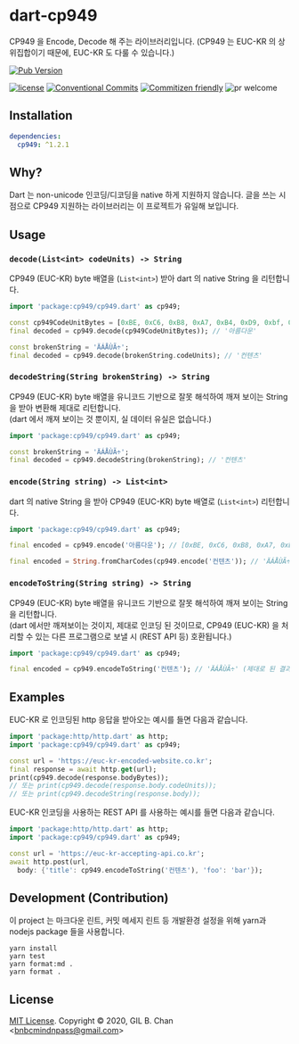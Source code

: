 # dart-cp949

CP949 을 Encode, Decode 해 주는 라이브러리입니다.
(CP949 는 EUC-KR 의 상위집합이기 때문에, EUC-KR 도 다룰 수 있습니다.)

[![Pub Version](https://img.shields.io/pub/v/cp949?color=blueviolet&style=flat-square&labelColor=black)](https://pub.dev/packages/cp949)

[![license](https://img.shields.io/badge/license-MIT-ff4081.svg?style=flat-square&labelColor=black)](./LICENSE)
[![Conventional Commits](https://img.shields.io/badge/Conventional%20Commits-1.0.0-ffab00.svg?style=flat-square&labelColor=black)](https://conventionalcommits.org)
[![Commitizen friendly](https://img.shields.io/badge/Commitizen-cz_conventional_changelog-dd2c00.svg?style=flat-square&labelColor=black)](http://commitizen.github.io/cz-cli/)
![pr welcome](https://img.shields.io/badge/PRs-welcome-09FF33.svg?style=flat-square&labelColor=black)

## Installation

```yaml
dependencies:
  cp949: ^1.2.1
```

## Why?

Dart 는 non-unicode 인코딩/디코딩을 native 하게 지원하지 않습니다.
글을 쓰는 시점으로 CP949 지원하는 라이브러리는 이 프로젝트가 유일해 보입니다.

## Usage

### `decode(List<int> codeUnits) -> String`

CP949 (EUC-KR) byte 배열을 (`List<int>`) 받아 dart 의 native String 을 리턴합니다.

```dart
import 'package:cp949/cp949.dart' as cp949;

const cp949CodeUnitBytes = [0xBE, 0xC6, 0xB8, 0xA7, 0xB4, 0xD9, 0xbf, 0xee];
final decoded = cp949.decode(cp949CodeUnitBytes)); // '아름다운'

const brokenString = 'ÄÁÅÙÃ÷';
final decoded = cp949.decode(brokenString.codeUnits); // '컨텐츠'
```

### `decodeString(String brokenString) -> String`

CP949 (EUC-KR) byte 배열을 유니코드 기반으로 잘못 해석하여 깨져 보이는 String 을 받아 변환해 제대로 리턴합니다.  
(dart 에서 깨져 보이는 것 뿐이지, 실 데이터 유실은 없습니다.)

```dart
import 'package:cp949/cp949.dart' as cp949;

const brokenString = 'ÄÁÅÙÃ÷';
final decoded = cp949.decodeString(brokenString); // '컨텐츠'
```

### `encode(String string) -> List<int>`

dart 의 native String 을 받아 CP949 (EUC-KR) byte 배열로 (`List<int>`) 리턴합니다.

```dart
import 'package:cp949/cp949.dart' as cp949;

final encoded = cp949.encode('아름다운'); // [0xBE, 0xC6, 0xB8, 0xA7, 0xB4, 0xD9, 0xBF, 0xEE]

final encoded = String.fromCharCodes(cp949.encode('컨텐츠')); // 'ÄÁÅÙÃ÷' (제대로 된 결과입니다!)
```

### `encodeToString(String string) -> String`

CP949 (EUC-KR) byte 배열을 유니코드 기반으로 잘못 해석하여 깨져 보이는 String 을 리턴합니다.  
(dart 에서만 깨져보이는 것이지, 제대로 인코딩 된 것이므로, CP949 (EUC-KR) 을 처리할 수 있는 다른 프로그램으로 보낼 시 (REST API 등) 호환됩니다.)

```dart
import 'package:cp949/cp949.dart' as cp949;

final encoded = cp949.encodeToString('컨텐츠'); // 'ÄÁÅÙÃ÷' (제대로 된 결과입니다!)
```

## Examples

EUC-KR 로 인코딩된 http 응답을 받아오는 예시를 들면 다음과 같습니다.

```dart
import 'package:http/http.dart' as http;
import 'package:cp949/cp949.dart' as cp949;

const url = 'https://euc-kr-encoded-website.co.kr';
final response = await http.get(url);
print(cp949.decode(response.bodyBytes));
// 또는 print(cp949.decode(response.body.codeUnits));
// 또는 print(cp949.decodeString(response.body));
```

EUC-KR 인코딩을 사용하는 REST API 를 사용하는 예시를 들면 다음과 같습니다.

```dart
import 'package:http/http.dart' as http;
import 'package:cp949/cp949.dart' as cp949;

const url = 'https://euc-kr-accepting-api.co.kr';
await http.post(url,
  body: {'title': cp949.encodeToString('컨텐츠'), 'foo': 'bar'});
```

## Development (Contribution)

이 project 는 마크다운 린트, 커밋 메세지 린트 등 개발환경 설정을 위해 yarn과 nodejs package 들을 사용합니다.

```shell
yarn install
yarn test
yarn format:md .
yarn format .
```

## License

[MIT License](LICENSE). Copyright &copy; 2020, GIL B. Chan <[bnbcmindnpass@gmail.com](mailto:bnbcmindnpass@gmail.com)>
